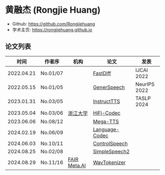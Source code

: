 # 黄融杰 (Rongjie Huang)

- Github: https://github.com/Rongjiehuang
- 学术主页: https://rongjiehuang.github.io

## 论文列表

| 时间 | 作者序 | 机构 | 论文 | 发表 |
|:-:|:-:|---|---|---|
| 2022.04.21 | No.01/07 | | [FastDiff](../Models/Diffusion/2022.04.21_FastDiff.md) | IJCAI 2022
| 2022.05.15 | No.01/05 | | [GenerSpeech](../Models/TTS2_Acoustic/2022.05.15_GenerSpeech.md) | NeurIPS 2022
| 2023.01.31 | No.03/05 | | [InstructTTS](../Models/Prompt/2023.01.31_InstructTTS.md) | TASLP 2024
| 2023.05.04 | No.03/06 | [浙江大学](../Institutions/CHN-ZJU_浙江大学.md) | [HiFi-Codec](../Models/Speech_Neural_Codec/2023.05.04_HiFi-Codec.md) | 
| 2023.06.06 | No.08/12 | | [Mega-TTS](../Models/Speech_LLM/2023.06.06_Mega-TTS.md) |
| 2024.02.19 | No.06/09 | | [Language-Codec](../Models/Speech_Neural_Codec/2024.02.19_Language-Codec.md) |
| 2024.06.03 | No.10/11 | | [ControlSpeech](../Models/Speech_LLM/2024.06.03_ControlSpeech.md) |
| 2024.08.25 | No.02/08 | | [SimpleSpeech2](../Models/Diffusion/2024.08.25_SimpleSpeech2.md) |
| 2024.08.29 | No.11/16 | [FAIR Meta.AI](../Institutions/USA-Meta.AI.md) | [WavTokenizer](../Models/Speech_Neural_Codec/2024.08.29_WavTokenizer.md) |
